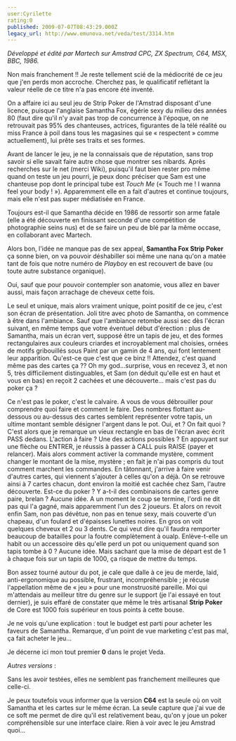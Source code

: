 ```yaml
---
user:Cyrilette
rating:0
published: 2009-07-07T08:43:29.000Z
legacy_url: http://www.emunova.net/veda/test/3314.htm
---
```

_Développé et édité par Martech sur Amstrad CPC, ZX Spectrum, C64, MSX, BBC, 1986\._  

  

Non mais franchement !! Je reste tellement scié de la médiocrité de ce jeu que j'en perds mon accroche. Cherchez pas, le qualificatif reflétant la valeur réelle de ce titre n'a pas encore été inventé.  

  

On a affaire ici au seul jeu de Strip Poker de l'Amstrad disposant d'une licence, puisque l'anglaise Samantha Fox, égérie sexy du milieu des années 80 (faut dire qu'il n'y avait pas trop de concurrence à l'époque, on ne retrouvait pas 95% des chanteuses, actrices, figurantes de la télé réalité ou miss France à poil dans tous les magasines qui se « respectent » comme actuellement), lui prête ses traits et ses formes.  

Avant de lancer le jeu, je ne la connaissais que de réputation, sans trop savoir si elle savait faire autre chose que montrer ses nibards. Après recherches sur le net (merci Wiki), puisqu'il faut bien rester pro même quand on teste un jeu pourri, je peux donc préciser que Sam est une chanteuse pop dont le principal tube est _Touch Me_ (« Touch me ! I wanna feel your body ! »). Apparemment elle en a fait d'autres et continue toujours, mais elle n'est pas super médiatisée en France.  

Toujours est-il que Samantha décide en 1986 de ressortir son arme fatale (elle a été découverte en finissant seconde d'une compétition de photographie seins nus) et de se faire un peu de blé par la même occase, en collaborant avec Martech.  

Alors bon, l'idée ne manque pas de sex appeal, **Samantha Fox Strip Poker** ça sonne bien, on va pouvoir déshabiller soi même une nana qu'on a matée tant de fois que notre numéro de _Playboy_ en est recouvert de bave (ou toute autre substance organique).  

Oui, sauf que pour pouvoir contempler son anatomie, vous allez en baver aussi, mais façon arrachage de cheveux cette fois.  

  

Le seul et unique, mais alors vraiment unique, point positif de ce jeu, c'est son écran de présentation. Joli titre avec photo de Samantha, on commence à être dans l'ambiance. Sauf que l'ambiance retombe aussi sec dès l'écran suivant, en même temps que votre éventuel début d'érection : plus de Samantha, mais un écran vert, supposé être un tapis de jeu, et des formes rectangulaires aux couleurs criardes et incroyablement mal choisies, ornées de motifs gribouillés sous Paint par un gamin de 4 ans, qui font lentement leur apparition. Qu'est-ce que c'est que ce binz !! Attendez, c'est quand même pas des cartes ça ?? Oh my god...surprise, vous en recevez 3, et non 5, très difficilement distinguables, et Sam (on déduit qu'elle est en haut et vous en bas) en reçoit 2 cachées et une découverte... mais c'est pas du poker ça ?  

  

Ce n'est pas le poker, c'est le calvaire. A vous de vous débrouiller pour comprendre quoi faire et comment le faire. Des nombres flottant au-dessous ou au-dessus des cartes semblent représenter votre tapis, un ultime montant semble désigner l'argent dans le pot. Oui, et ? On fait quoi ? C'est alors que je remarque un vieux rectangle en bas de l'écran avec écrit PASS dedans. L'action à faire ? Une des actions possibles ? En appuyant sur une flèche ou ENTRER, je réussis à passer à CALL puis RAISE (payer et relancer). Mais alors comment activer la commande mystère, comment changer le montant de la mise, mystère ; en fait je n'ai pas compris du tout comment marchent les commandes. En tâtonnant, j'arrive à faire venir d'autres cartes, qui viennent s'ajouter à celles qu'on a déjà. On se retrouve ainsi à 7 cartes chacun, dont environ la moitié est cachée chez Sam, l'autre découverte. Est-ce du poker ? Y a-t-il des combinaisons de cartes genre paire, brelan ? Aucune idée. A un moment le coup se termine, l'ordi ne dit pas qui l'a gagné, mais apparemment l'un des 2 joueurs. Et alors on revoit enfin Sam, non pas dévêtue, non pas en tenue sexy, mais couverte d'un chapeau, d'un foulard et d'épaisses lunettes noires. En gros on voit quelques cheveux et 2 ou 3 dents. Ce qui veut dire qu'il faudra remporter beaucoup de batailles pour la foutre complètement à oualp. Enlève-t-elle un habit ou un accessoire dès qu'elle perd un pot ou uniquement quand son tapis tombe à 0 ? Aucune idée. Mais sachant que la mise de départ est de 1 à chaque fois sur un tapis de 1000, ça risque de mettre du temps.  

  

Bon assez tourné autour du pot, je cale que dalle à ce jeu de merde, laid, anti-ergonomique au possible, frustrant, incompréhensible ; je récuse l'appellation même de « jeu » pour une monstruosité pareille. Moi qui m'attendais au meilleur titre du genre sur le support (je l'ai essayé en tout dernier), je suis effaré de constater que même le très artisanal **Strip Poker** de Core est 1000 fois supérieur en tous points à cette bouse.  

Je ne vois qu'une explication : tout le budget est parti pour acheter les faveurs de Samantha. Remarque, d'un point de vue marketing c'est pas mal, ça fait acheter le jeu...  

  

Je décerne ici mon tout premier **0** dans le projet Veda.  

  

_Autres versions_ :  

Sans les avoir testées, elles ne semblent pas franchement meilleures que celle-ci.  

Je peux toutefois vous informer que la version **C64** est la seule où on voit Samantha et les cartes sur le même écran. La seule capture que j'ai vue de ce soft me permet de dire qu'il est relativement beau, qu'on y joue un poker compréhensible sur une interface claire. Rien à voir avec le jeu Amstrad quoi...